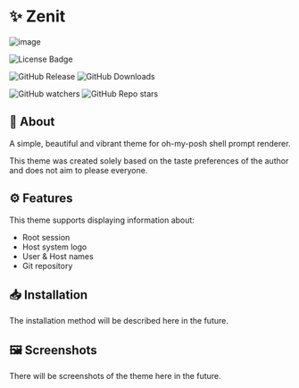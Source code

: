 # ✨ Zenit

![image](https://github.com/user-attachments/assets/1252e3bc-c771-4cf4-9c64-ba74ae926f11)

![License Badge](https://img.shields.io/github/license/Oidaho/zenit)

![GitHub Release](https://img.shields.io/github/v/release/Oidaho/zenit)
![GitHub Downloads](https://img.shields.io/github/downloads/Oidaho/zenit/total)

![GitHub watchers](https://img.shields.io/github/watchers/oidaho/zenit)
![GitHub Repo stars](https://img.shields.io/github/stars/Oidaho/zenit)


## 📄 About ##
A simple, beautiful and vibrant theme for oh-my-posh shell prompt renderer.

This theme was created solely based on the taste preferences of the author and does not aim to please everyone.

## ⚙️ Features ##
This theme supports displaying information about:
  - Root session
  - Host system logo
  - User & Host names
  - Git repository


## 📥 Installation ##
The installation method will be described here in the future.

## 🖼️ Screenshots ##
There will be screenshots of the theme here in the future.
